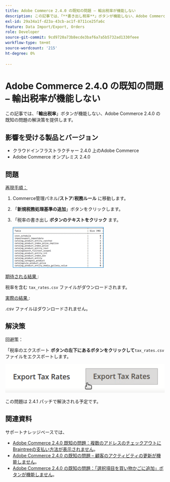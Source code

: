 ```yaml
---
title: Adobe Commerce 2.4.0 の既知の問題 – 輸出税率が機能しない
description: この記事では、「**書き出し税率**」ボタンが機能しない、Adobe Commerce 2.4.0 の既知の問題の解決策を提供します。
exl-id: 29a34a1f-d23a-43cb-ac1f-8711ce25fa6c
feature: Data Import/Export, Orders
role: Developer
source-git-commit: 9cd9720a73b8ecde3baf6a7a5b5732ad1330feee
workflow-type: tm+mt
source-wordcount: '215'
ht-degree: 0%

---
```


# Adobe Commerce 2.4.0 の既知の問題 – 輸出税率が機能しない

この記事では、「**輸出税率**」ボタンが機能しない、Adobe Commerce 2.4.0 の既知の問題の解決策を提供します。

## 影響を受ける製品とバージョン

* クラウドインフラストラクチャー 2.4.0 上のAdobe Commerce
* Adobe Commerce オンプレミス 2.4.0

## 問題

<u> 再現手順：</u>

1. Commerce管理パネル/**ストア**/**税務ルール** に移動します。
1. 「**新規税務処理基準の追加**」ボタンをクリックします。
1. 「税率の書き出し **ボタンのテキストをクリック** ます。

   ![magento_export_tax_rates.png](assets/mceclip0.png)

<u> 期待される結果 </u>:

税率を含む `tax_rates.csv` ファイルがダウンロードされます。

<u> 実際の結果 </u>:

.csv ファイルはダウンロードされません。

## 解決策

回避策：

「税率のエクスポート **ボタンの左下にあるボタンをクリックして**`tax_rates.csv` ファイルをエクスポートします。

![magento_export_tax_rates.png](assets/mceclip1.png)

この問題は 2.4.1 パッチで解決される予定です。

## 関連資料

サポートナレッジベースでは、

* [Adobe Commerce 2.4.0 既知の問題：複数のアドレスのチェックアウトにBraintreeの支払い方法が表示されません &#x200B;](/help/troubleshooting/payments/magento-2-4-0-braintree-not-in-multiple-addresses-checkout.md)。
* [Adobe Commerce 2.4.0 の既知の問題 – 顧客のアクティビティの更新が機能しません &#x200B;](/help/troubleshooting/miscellaneous/magento-2-4-0-refresh-on-customer-activities-does-not-work.md)。
* [Adobe Commerce 2.4.0 の既知の問題：「選択項目を買い物かごに追加」ボタンが機能しません &#x200B;](/help/troubleshooting/miscellaneous/magento-2-4-0-add-selections-to-my-cart-does-not-work.md)。
